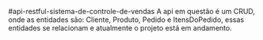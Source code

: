 #api-restful-sistema-de-controle-de-vendas
A api em questão é um CRUD, onde as entidades são: Cliente, Produto, Pedido e ItensDoPedido, essas entidades se relacionam e atualmente o projeto está em andamento.
